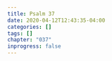```yaml
---
title: Psalm 37
date: 2020-04-12T12:43:35-04:00
categories: []
tags: []
chapter: "037"
inprogress: false
---
```


